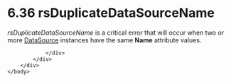 <html dir="LTR" xmlns:mshelp="http://msdn.microsoft.com/mshelp" xmlns:ddue="http://ddue.schemas.microsoft.com/authoring/2003/5" xmlns:xlink="http://www.w3.org/1999/xlink" xmlns:tool="http://www.microsoft.com/tooltip">
    <head>
        <meta http-equiv="Content-Type" content="text/html; CHARSET=utf-8"></meta>
        <meta name="save" content="history"></meta>
        <title>6.36 rsDuplicateDataSourceName</title>
        <xml>
            <mshelp:toctitle title="6.36 rsDuplicateDataSourceName"></mshelp:toctitle>
            <mshelp:rltitle title="[MS-RDL]: rsDuplicateDataSourceName"></mshelp:rltitle>
            <mshelp:keyword index="A" term="51040de4-e15d-4940-b7d5-39a8461f6b4e"></mshelp:keyword>
            <mshelp:attr name="DCSext.ContentType" value="open specification"></mshelp:attr>
            <mshelp:attr name="AssetID" value="51040de4-e15d-4940-b7d5-39a8461f6b4e"></mshelp:attr>
            <mshelp:attr name="TopicType" value="kbRef"></mshelp:attr>
            <mshelp:attr name="DCSext.Title" value="[MS-RDL]: rsDuplicateDataSourceName" />
        </xml>
    </head>
    <body>
        <div id="header">
            <h1 class="heading">6.36 rsDuplicateDataSourceName</h1>
        </div>
        <div id="mainSection">
            <div id="mainBody">
                <div id="allHistory" class="saveHistory"></div>
                <div id="sectionSection0" class="section" name="collapseableSection">
                    

<p><i>rsDuplicateDataSourceName</i> is a critical error that
will occur when two or more <a href="0f098196-d1a1-4668-ac38-70331cc05041.md">DataSource</a>
instances have the same <b>Name</b> attribute values.</p>


                </div>
            </div>
        </div>
    </body>
</html>